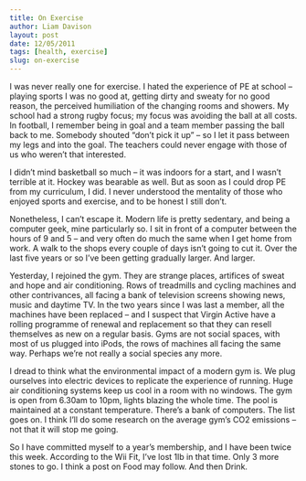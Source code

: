 ```yaml
---
title: On Exercise
author: Liam Davison
layout: post
date: 12/05/2011
tags: [health, exercise]
slug: on-exercise
---
```


I was never really one for exercise. I hated the experience of PE at school – playing sports I was no good at, getting dirty and sweaty for no good reason, the perceived humiliation of the changing rooms and showers. My school had a strong rugby focus; my focus was avoiding the ball at all costs. In football, I remember being in goal and a team member passing the ball back to me. Somebody shouted “don’t pick it up” – so I let it pass between my legs and into the goal. The teachers could never engage with those of us who weren’t that interested.
 
I didn’t mind basketball so much – it was indoors for a start, and I wasn’t terrible at it. Hockey was bearable as well. But as soon as I could drop PE from my curriculum, I did. I never understood the mentality of those who enjoyed sports and exercise, and to be honest I still don’t.
 
Nonetheless, I can’t escape it. Modern life is pretty sedentary, and being a computer geek, mine particularly so. I sit in front of a computer between the hours of 9 and 5 – and very often do much the same when I get home from work. A walk to the shops every couple of days isn’t going to cut it. Over the last five years or so I’ve been getting gradually larger. And larger.
 
Yesterday, I rejoined the gym. They are strange places, artifices of sweat and hope and air conditioning. Rows of treadmills and cycling machines and other contrivances, all facing a bank of television screens showing news, music and daytime TV. In the two years since I was last a member, all the machines have been replaced – and I suspect that Virgin Active have a rolling programme of renewal and replacement so that they can resell themselves as new on a regular basis. Gyms are not social spaces, with most of us plugged into iPods, the rows of machines all facing the same way. Perhaps we’re not really a social species any more.
 
I dread to think what the environmental impact of a modern gym is. We plug ourselves into electric devices to replicate the experience of running. Huge air conditioning systems keep us cool in a room with no windows. The gym is open from 6.30am to 10pm, lights blazing the whole time. The pool is maintained at a constant temperature. There’s a bank of computers. The list goes on. I think I’ll do some research on the average gym’s CO2 emissions – not that it will stop me going.
 
So I have committed myself to a year’s membership, and I have been twice this week. According to the Wii Fit, I’ve lost 1lb in that time. Only 3 more stones to go. I think a post on Food may follow. And then Drink.